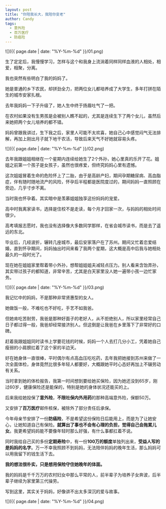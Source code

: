 ```yaml
---
layout: post
title: "你陪我长大，我陪你变老"
author: Candy
tags: 
  - 意外险
  - 百万医疗
  - 防癌险
---
```


![]({{ page.date | date: "%Y-%m-%d" }}/01.png)

生了定定后，我慢慢学习，怎样与这个和我身上流淌着同样同样血液的人相处，相爱，相聚，分离。

我也突然有些明白了我的妈妈了。


她是普通的乡下农民，却拼劲全力，把两位女儿都培养成了大学生，多年打拼在陌生的城市安家扎根。

去年我妈妈一下子升级了，她人生中终于扬眉吐气了一把。

在农村如果没有生男孩是会被别人瞧不起的，尤其是连续生下了两个女儿，虽然后来她把两个女儿培养的都不错。

妈妈曾跟我讲过，生下我之后，家里人可能不太欢喜，她自己心中感觉闷气无法排解，再加上刚出月子就下地干农活，导致后来天气不好她就容易头疼。

![]({{ page.date | date: "%Y-%m-%d" }}/02.png)

去年我跟姐姐相继在一个星期内连续给她生了2个外孙，她心里真的乐开了花。姐姐之前第一个孩子是女孩子，虽然也很疼爱，但终究妈妈心里有遗憾。

这次姐姐冒着生命的危险怀上了二胎，由于是高龄产妇，期间孕期糖尿病、高血脂症，伴有随时随地流产的风险，怀孕后半程都是医院度过的，期间妈妈一直照顾在旁边，几乎寸步不离。

当时我也怀孕着。其实暗中是羡慕姐姐独享这份妈妈的宠爱。


高中时我离家读书，选择是住校不是走读，每个月才回家一次，与妈妈的相处时间很少。

高考填报志愿时，我也没有选择像大多数同学那样，在省会城市读书，而是去了遥远的东北。

毕业后，几经波折，辗转几座城市，最后安家落户在了苏州。期间又忙着恋爱结婚，直到怀孕期间，妈妈抽出时间来看了我两个星期，这大概是高中后我与她相处最久的一段时光了。

现在她在姐姐家里帮着带小外孙，想帮姐姐姐夫减轻点压力。别人看来含饴弄孙，其实带过孩子的都知道，非常辛苦，尤其是白天家里没人她一遍带小孩一边忙家务。

![]({{ page.date | date: "%Y-%m-%d" }}/03.png)

我记忆中的妈妈，不是那种非常贤惠型的女人。

她做饭一般，不难吃也不好吃，手艺不如我爸。

但她肯吃苦耐劳，我爸是那种好面子的老好人，从不拒绝别人，所以家里经常自己日子都过得一般，我爸却经常接济别人。但这倒是让我爸在乡里落下了非常好的口碑。

赶着我跟姐姐同时读书上学要花钱的时候，妈妈一个人去打几分小工，凭着她自己瘦弱的小肩膀扛着了这个家的半边天。


好在她身体一直很棒，平时偶尔有点高血压吃吃药，去年我把她接到苏州来做了一次全面体检，身体竟然比很多年轻人都要好，大概跟她平时心态好再加上不辍劳动有关系。

当时拿到她的体检报告，我第一时间想到要给她买保险，因为她还没到65岁，刚过60岁，健康保险还是能保的，特别是她的身体状况还能买的上。

后来我给她投保了**意外险**，**不限社保内外用药**的那种高端意外险，保额50万。

又安排了**百万医疗**邮件核保，被除外了部分责任后承保。

今年母亲节安排了一份**防癌险**，不是希望这份保险日后能用上，而是为了让她安心，让她知道自己有保险。**就算出了事也不会有心理的负担，觉得自己会拖累儿女**。我更希望妈妈能不要像年轻时那么好强，有什么事都扛着不说。

同时我给自己买的多份**定期寿险**中，有一份**100万的额度**单独列出来，**受益人写的是妈妈的名字**。万一不幸我照顾不到妈妈，无法陪伴妈妈的晚年生活，那么妈妈可以用我留下的钱生活下去。

**我的想法很朴实，只是想用保险守住她晚年的体面。**


我的妈妈是千千万万的农村妇女中那么平常的人，前半辈子为培养子女奔波，后半辈子继续为家里第三代操劳。

写到这里，其实关于妈妈，好像讲不出太多深沉的爱与故事。

![]({{ page.date | date: "%Y-%m-%d" }}/04.png)
